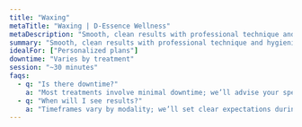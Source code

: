 ```yaml
---
title: "Waxing"
metaTitle: "Waxing | D-Essence Wellness"
metaDescription: "Smooth, clean results with professional technique and hygienic standards."
summary: "Smooth, clean results with professional technique and hygienic standards."
idealFor: ["Personalized plans"]
downtime: "Varies by treatment"
session: "~30 minutes"
faqs:
  - q: "Is there downtime?"
    a: "Most treatments involve minimal downtime; we’ll advise your specific case."
  - q: "When will I see results?"
    a: "Timeframes vary by modality; we’ll set clear expectations during consultation."
---
```

